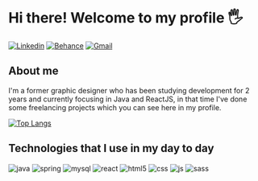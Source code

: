 # Hi there! Welcome to my profile 🖐️

[![Linkedin](https://img.shields.io/badge/LinkedIn-0077B5?style=for-the-badge&logo=linkedin&logoColor=white)](https://www.linkedin.com/in/guilhermereis1/)
[![Behance](https://img.shields.io/badge/Behance-0054F7?style=for-the-badge&logo=behance&logoColor=white)](behance.net/guilhermereis1)
[![Gmail](https://img.shields.io/badge/Gmail-D14836?style=for-the-badge&logo=gmail&logoColor=white)](mailto:guilhermereisdl@gmail.com)

## About me

I'm a former graphic designer who has been studying development for 2 years and currently focusing in Java and ReactJS, in that time I've done some freelancing projects which you can see here in my profile.

[![Top Langs](https://github-readme-stats.vercel.app/api/top-langs/?username=guilhermereis1k)](https://github.com/anuraghazra/github-readme-stats)


## Technologies that I use in my day to day

<div style="display: inline_block">
  <img align="center" alt="java" src="https://img.shields.io/badge/java-%23ED8B00.svg?style=for-the-badge&logo=openjdk&logoColor=white" />
  <img align="center" alt="spring" src="https://img.shields.io/badge/spring-%236DB33F.svg?style=for-the-badge&logo=spring&logoColor=white" />
  <img align="center" alt="mysql" src="https://img.shields.io/badge/mysql-%2300f.svg?style=for-the-badge&logo=mysql&logoColor=white" />
  <img align="center" alt="react" src="https://img.shields.io/badge/React-20232A?style=for-the-badge&logo=react&logoColor=61DAFB" />
  <img align="center" alt="html5" src="https://img.shields.io/badge/HTML5-E34F26?style=for-the-badge&logo=html5&logoColor=white" />
  <img align="center" alt="css" src="https://img.shields.io/badge/CSS3-1572B6?style=for-the-badge&logo=css3&logoColor=white" />
  <img align="center" alt="js" src="https://img.shields.io/badge/JavaScript-F7DF1E?style=for-the-badge&logo=javascript&logoColor=black" />
  <img align="center" alt="sass" src="https://img.shields.io/badge/Sass-CC6699?style=for-the-badge&logo=sass&logoColor=white" />
  
  
</div><br/>
